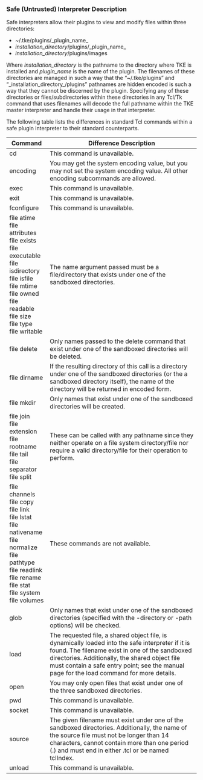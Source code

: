 ### Safe (Untrusted) Interpreter Description

Safe interpreters allow their plugins to view and modify files within three directories:

- \~/.tke/plugins/\_plugin\_name\_
- _installation\_directory_/plugins/\_plugin\_name\_
- _installation\_directory_/plugins/images

Where _installation\_directory_ is the pathname to the directory where TKE is installed and _plugin\_name_ is the name of the plugin.  The filenames of these directories are managed in such a way that the “\~/.tke/plugins” and “\_installation\_directory\_/plugins” pathnames are hidden encoded is such a way that they cannot be discerned by the plugin.  Specifying any of these directories or files/subdirectories within these directories in any Tcl/Tk command that uses filenames will decode the full pathname within the TKE master interpreter and handle their usage in that interpreter.

The following table lists the differences in standard Tcl commands within a safe plugin interpreter to their standard counterparts.

| Command | Difference Description |
| ---- | - |
| cd | This command is unavailable. |
| encoding | You may get the system encoding value, but you may not set the system encoding value.  All other encoding subcommands are allowed. |
| exec | This command is unavailable. |
| exit | This command is unavailable. |
| fconfigure | This command is unavailable. |
| file atime<br>file attributes<br>file exists<br>file executable<br>file isdirectory<br>file isfile<br>file mtime<br>file owned<br>file readable<br>file size<br>file type<br>file writable | The name argument passed must be a file/directory that exists under one of the sandboxed directories. |
| file delete | Only names passed to the delete command that exist under one of the sandboxed directories will be deleted. |
| file dirname | If the resulting directory of this call is a directory under one of the sandboxed directories (or the a sandboxed directory itself), the name of the directory will be returned in encoded form. |
| file mkdir | Only names that exist under one of the sandboxed directories will be created. |
| file join<br>file extension<br>file rootname<br>file tail<br>file separator<br>file split | These can be called with any pathname since they neither operate on a file system directory/file nor require a valid directory/file for their operation to perform. |
| file channels<br>file copy<br>file link<br>file lstat<br>file nativename<br>file normalize<br>file pathtype<br>file readlink<br>file rename<br>file stat<br>file system<br>file volumes | These commands are not available. |
| glob | Only names that exist under one of the sandboxed directories (specified with the -directory or -path options) will be checked. |
| load | The requested file, a shared object file, is dynamically loaded into the safe interpreter if it is found. The filename exist in one of the sandboxed directories. Additionally, the shared object file must contain a safe entry point; see the manual page for the load command for more details. |
| open | You may only open files that exist under one of the three sandboxed directories. |
| pwd | This command is unavailable. |
| socket | This command is unavailable. |
| source | The given filename must exist under one of the sandboxed directories.  Additionally, the name of the source file must not be longer than 14 characters, cannot contain more than one period (.) and must end in either .tcl or be named tclIndex. |
| unload | This command is unavailable. |

